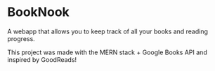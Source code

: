 # BookNook

A webapp that allows you to keep track of all your books and reading progress. 

This project was made with the MERN stack + Google Books API and inspired by GoodReads!
